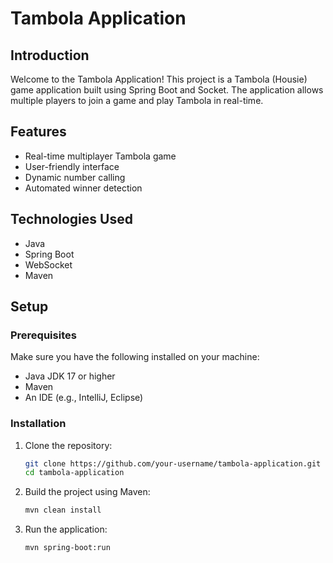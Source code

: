 # Tambola Application

## Introduction

Welcome to the Tambola Application! This project is a Tambola (Housie) game application built using Spring Boot and Socket. The application allows multiple players to join a game and play Tambola in real-time.

## Features

- Real-time multiplayer Tambola game
- User-friendly interface
- Dynamic number calling
- Automated winner detection

## Technologies Used

- Java
- Spring Boot
- WebSocket
- Maven

## Setup

### Prerequisites

Make sure you have the following installed on your machine:

- Java JDK 17 or higher
- Maven
- An IDE (e.g., IntelliJ, Eclipse)

### Installation

1. Clone the repository:

   ```bash
   git clone https://github.com/your-username/tambola-application.git
   cd tambola-application
2. Build the project using Maven:
   ```bash
   mvn clean install

3. Run the application:
   ```bash
   mvn spring-boot:run
